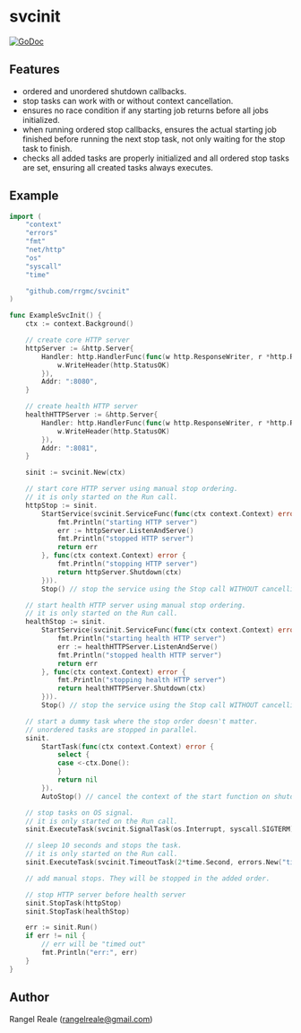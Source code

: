 # svcinit
[![GoDoc](https://godoc.org/github.com/rrgmc/svcinit?status.png)](https://godoc.org/github.com/rrgmc/svcinit)

## Features

- ordered and unordered shutdown callbacks.
- stop tasks can work with or without context cancellation.
- ensures no race condition if any starting job returns before all jobs initialized.
- when running ordered stop callbacks, ensures the actual starting job finished before running the next stop task, not only waiting for the stop task to finish.
- checks all added tasks are properly initialized and all ordered stop tasks are set, ensuring all created tasks always executes. 

## Example

```go
import (
    "context"
    "errors"
    "fmt"
    "net/http"
    "os"
    "syscall"
    "time"

    "github.com/rrgmc/svcinit"
)

func ExampleSvcInit() {
    ctx := context.Background()

    // create core HTTP server
    httpServer := &http.Server{
        Handler: http.HandlerFunc(func(w http.ResponseWriter, r *http.Request) {
            w.WriteHeader(http.StatusOK)
        }),
        Addr: ":8080",
    }

    // create health HTTP server
    healthHTTPServer := &http.Server{
        Handler: http.HandlerFunc(func(w http.ResponseWriter, r *http.Request) {
            w.WriteHeader(http.StatusOK)
        }),
        Addr: ":8081",
    }

    sinit := svcinit.New(ctx)

    // start core HTTP server using manual stop ordering.
    // it is only started on the Run call.
    httpStop := sinit.
        StartService(svcinit.ServiceFunc(func(ctx context.Context) error {
            fmt.Println("starting HTTP server")
            err := httpServer.ListenAndServe()
            fmt.Println("stopped HTTP server")
            return err
        }, func(ctx context.Context) error {
            fmt.Println("stopping HTTP server")
            return httpServer.Shutdown(ctx)
        })).
        Stop() // stop the service using the Stop call WITHOUT cancelling the Start context.

    // start health HTTP server using manual stop ordering.
    // it is only started on the Run call.
    healthStop := sinit.
        StartService(svcinit.ServiceFunc(func(ctx context.Context) error {
            fmt.Println("starting health HTTP server")
            err := healthHTTPServer.ListenAndServe()
            fmt.Println("stopped health HTTP server")
            return err
        }, func(ctx context.Context) error {
            fmt.Println("stopping health HTTP server")
            return healthHTTPServer.Shutdown(ctx)
        })).
        Stop() // stop the service using the Stop call WITHOUT cancelling the Start context.

    // start a dummy task where the stop order doesn't matter.
    // unordered tasks are stopped in parallel.
    sinit.
        StartTask(func(ctx context.Context) error {
            select {
            case <-ctx.Done():
            }
            return nil
        }).
        AutoStop() // cancel the context of the start function on shutdown.

    // stop tasks on OS signal.
    // it is only started on the Run call.
    sinit.ExecuteTask(svcinit.SignalTask(os.Interrupt, syscall.SIGTERM))

    // sleep 10 seconds and stops the task.
    // it is only started on the Run call.
    sinit.ExecuteTask(svcinit.TimeoutTask(2*time.Second, errors.New("timed out")))

    // add manual stops. They will be stopped in the added order.

    // stop HTTP server before health server
    sinit.StopTask(httpStop)
    sinit.StopTask(healthStop)

    err := sinit.Run()
    if err != nil {
		// err will be "timed out"
        fmt.Println("err:", err)
    }
}
```

## Author

Rangel Reale (rangelreale@gmail.com)
